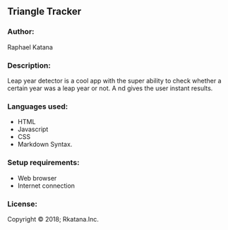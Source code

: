 
## Triangle Tracker
### Author:
Raphael Katana

### Description:
Leap year detector is a cool app with the super ability to check whether a certain year was a leap year or not. A nd gives the user instant results.

### Languages used:
* HTML
* Javascript
* CSS
* Markdown Syntax.

### Setup requirements:
* Web browser
* Internet connection

### License:

Copyright © 2018; Rkatana.Inc.
